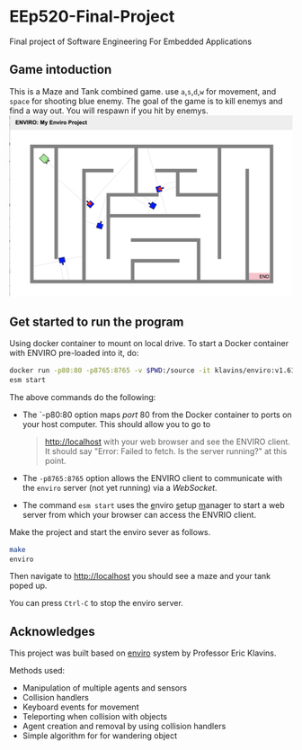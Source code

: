 # EEp520-Final-Project

Final project of Software Engineering For Embedded Applications

Game intoduction
---
This is a Maze and Tank combined game. use `a`,`s`,`d`,`w` for movement, and `space` for shooting blue enemy.
The goal of the game is to kill enemys and find a way out.
You will respawn if you hit by enemys.
![alt text](https://github.com/ChuckHu18/EEp520-Final-Project/blob/master/Tank_Maze.png?raw=true)


Get started to run the program
---
Using docker container to mount on local drive.
To start a Docker container with ENVIRO pre-loaded into it, do:

```bash
docker run -p80:80 -p8765:8765 -v $PWD:/source -it klavins/enviro:v1.61 bash
esm start
```

The above commands do the following:

- The `-p80:80 option maps *port* 80 from the Docker container to ports on your host computer. This should allow you to go to 
    > [http://localhost](http://localhost)
    with your web browser and see the ENVIRO client. It should say "Error: Failed to fetch. Is the server running?" at this point. 

- The `-p8765:8765` option allows the ENVIRO client to communicate with the `enviro` server (not yet running) via a *WebSocket*.

- The command `esm start` uses the <u>e</u>nviro <u>s</u>etup <u>m</u>anager to start a web server from which your browser can access the ENVRIO client.


Make the project and start the enviro sever as follows.
```bash
make
enviro
```

Then navigate to [http://localhost](http://localhost) you should see a maze and your tank poped up. 

You can press `Ctrl-C` to stop the enviro server. 

Acknowledges
---
This project was built based on [enviro](https://github.com/klavinslab/enviro#dockerhub-images) system by Professor Eric Klavins.

Methods used:
- Manipulation of multiple agents and sensors
- Collision handlers
- Keyboard events for movement
- Teleporting when collision with objects
- Agent creation and removal by using collision handlers
- Simple algorithm for for wandering object

